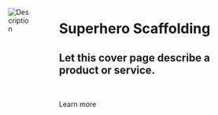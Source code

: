 <div class="container has-text-centered">                                                                         
<div class="columns is-vcentered">                                                                              
<div class="column is-5">                                                                                     
<figure class="image is-4by3">                                                                              
<img src="http://placehold.it/800x600" alt="Description">                                                 
</figure>                                                                                                   
</div>                                                                                                        
<div class="column is-6 is-offset-1">                                                                         
<h1 class="title is-2">                                                                                     
Superhero Scaffolding                                                                                     
</h1>                                                                                                       
<h2 class="subtitle is-4">                                                                                  
Let this cover page describe a product or service.                                                        
</h2>                                                                                                       
<br>                                                                                                        
<p class="has-text-centered">                                                                               
<a class="button is-large">                                                                               
Learn more                                                                                              
</a>                                                                                                      
</p>                                                                                                        
</div>                                                                                                        
</div>                                                                                                          
</div>                      

